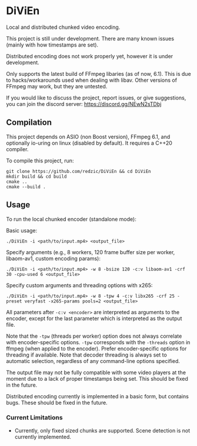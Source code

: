 # DiViEn

Local and distributed chunked video encoding.

This project is still under development. There are
many known issues (mainly with how timestamps are set).

Distributed encoding does not work properly yet,
however it is under development.

Only supports the latest build of FFmpeg libaries (as of now, 6.1).
This is due to hacks/workarounds used when dealing with
libav. Other versions of FFmpeg may work, but they are untested.

If you would like to discuss the project, report issues, or
give suggestions, you can join the discord server: https://discord.gg/NEwN2sTDbj

## Compilation

This project depends on ASIO (non Boost version), FFmpeg 6.1, and optionally io-uring on linux (disabled by default). It requires a C++20 compiler.

To compile this project, run:

```
git clone https://github.com/redzic/DiViEn && cd DiViEn
mkdir build && cd build
cmake ..
cmake --build .
```

## Usage

To run the local chunked encoder (standalone mode):

Basic usage:

```
./DiViEn -i <path/to/input.mp4> <output_file>
```

Specify arguments (e.g., 8 workers, 120 frame buffer size per worker, libaom-av1, custom encoding params):

```
./DiViEn -i <path/to/input.mp4> -w 8 -bsize 120 -c:v libaom-av1 -crf 30 -cpu-used 6 <output_file>
```

Specify custom arguments and threading options with x265:

```
./DiViEn -i <path/to/input.mp4> -w 8 -tpw 4 -c:v libx265 -crf 25 -preset veryfast -x265-params pools=2 <output_file>
```

All parameters after `-c:v <encoder>` are interpreted as arguments to the encoder, except for the last parameter which is interpreted as the output file.

Note that the `-tpw` (threads per worker) option does not always correlate with encoder-specific options. `-tpw` corresponds with the `-threads` option in ffmpeg (when applied to the encoder). Prefer encoder-specific options for threading if available. Note that decoder threading is always set to automatic selection, regardless of any command-line options specified.

The output file may not be fully compatible with some video players at the moment due to
a lack of proper timestamps being set. This should be fixed in the future.

Distributed encoding currently is implemented in a basic form, but contains bugs. These should be fixed in the future.

### Current Limitations

- Currently, only fixed sized chunks are supported. Scene detection is not currently implemented.
